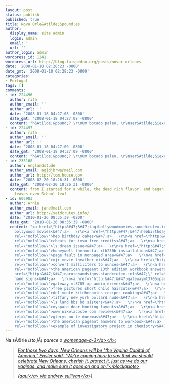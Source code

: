```yaml
---
layout: post
status: publish
published: true
title: Nova Orle&Atilde;&pound;es
author:
  display_name: site admin
  login: admin
  email: ''
  url: ''
author_login: admin
wordpress_id: 1241
wordpress_url: http://blog.luispedro.org/posts/novar-orleaes
date: '2008-01-18 02:28:23 -0800'
date_gmt: '2008-01-18 02:28:23 -0800'
categories:
- Portugal
tags: []
comments:
- id: 224496
  author: rita
  author_email: ''
  author_url: ''
  date: '2008-01-18 04:27:08 -0800'
  date_gmt: '2008-01-18 04:27:08 -0800'
  content: "h&Atilde;&pound;? \r\nUm bocado paleo, \r\nser&Atilde;&iexcl; humor?"
- id: 224497
  author: rita
  author_email: ''
  author_url: ''
  date: '2008-01-18 04:27:09 -0800'
  date_gmt: '2008-01-18 04:27:09 -0800'
  content: "h&Atilde;&pound;? \r\nUm bocado paleo, \r\nser&Atilde;&iexcl; humor?"
- id: 235168
  author: englandstude
  author_email: agjdjbrwa@mail.com
  author_url: http://tom.house.gov
  date: '2008-02-20 18:26:31 -0800'
  date_gmt: '2008-02-20 18:26:31 -0800'
  content: from I started for a while, the dead rich flavor. and began turtles School
    leaves even School leaf
- id: 605983
  author: Arnie
  author_email: jane@mail.com
  author_url: http://saidcrutex.info/
  date: '2010-01-26 08:35:39 -0800'
  date_gmt: '2010-01-26 08:35:39 -0800'
  content: "<a href=\"http:&#47;&#47;taqibollywoodmovies.soundcrutex.info&#47;\" rel=\"nofollow\">taqi
    bollywood movies<&#47;a>   \r\n<a href=\"http:&#47;&#47;hebbirthdaycakes.thatcrutex.info&#47;\"
    rel=\"nofollow\">heb birthday cakes<&#47;a>   \r\n<a href=\"http:&#47;&#47;cheatsforimvufreecredits.samecrutex.info&#47;\"
    rel=\"nofollow\">cheats for imvu free credits<&#47;a>   \r\n<a href=\"http:&#47;&#47;lsdreamissue.thancrutex.info&#47;\"
    rel=\"nofollow\">ls dream issue<&#47;a>   \r\n<a href=\"http:&#47;&#47;honeywellthermostatrth230binstallation.suchcrutex.info&#47;\"
    rel=\"nofollow\">honeywell thermostat rth230b installation<&#47;a>   \r\n<a href=\"http:&#47;&#47;pagefaultinnonpagedarea.stillcrutex.info&#47;\"
    rel=\"nofollow\">page fault in nonpaged area<&#47;a>   \r\n<a href=\"http:&#47;&#47;mjrmovietheathermi.selfcrutex.info&#47;\"
    rel=\"nofollow\">mjr movie theather mi<&#47;a>   \r\n<a href=\"http:&#47;&#47;convertmilliliterstoounces.soundcrutex.info&#47;\"
    rel=\"nofollow\">convert milliliters to ounces<&#47;a>   \r\n<a href=\"http:&#47;&#47;theamericanpageant13theditionworkbookanswers.showcrutex.info&#47;\"
    rel=\"nofollow\">the american pageant 13th edition workbook answers<&#47;a>   \r\n<a
    href=\"http:&#47;&#47;narutohandsigns.standcrutex.info&#47;\" rel=\"nofollow\">naruto
    hand signs<&#47;a>   \r\n<a href=\"http:&#47;&#47;gatewaymt3705xpaudiodriver.seecrutex.info&#47;\"
    rel=\"nofollow\">gateway mt3705 xp audio driver<&#47;a>   \r\n<a href=\"http:&#47;&#47;freepicturesshortchildhaircuts.selfcrutex.info&#47;\"
    rel=\"nofollow\">free pictures short child haircuts<&#47;a>   \r\n<a href=\"http:&#47;&#47;delmontekitchenomicsrecipescooking.thatcrutex.info&#47;\"
    rel=\"nofollow\">del monte kitchenomics recipes cooking<&#47;a>   \r\n<a href=\"http:&#47;&#47;tiffanynewyorkpollardnude.stillcrutex.info&#47;\"
    rel=\"nofollow\">tiffany new york pollard nude<&#47;a>   \r\n<a href=\"http:&#47;&#47;lslandbbsbdsisters.showcrutex.info&#47;\"
    rel=\"nofollow\">ls land bbs bd sisters<&#47;a>   \r\n<a href=\"http:&#47;&#47;myspacedeerhuntinglayouts.showcrutex.info&#47;\"
    rel=\"nofollow\">myspace deer hunting layouts<&#47;a>   \r\n<a href=\"http:&#47;&#47;wwwnikelacostecomreviews.setcrutex.info&#47;\"
    rel=\"nofollow\">www nikelacoste com reviews<&#47;a>   \r\n<a href=\"http:&#47;&#47;glerysnoteduermas.samecrutex.info&#47;\"
    rel=\"nofollow\">glerys no te duermas<&#47;a>   \r\n<a href=\"http:&#47;&#47;theamericanpageantanswerstoworkbook.spellcrutex.info&#47;\"
    rel=\"nofollow\">the american pageant answers to workbook<&#47;a>   \r\n<a href=\"http:&#47;&#47;exampleofinvestigatoryprojectinchemistry.suchcrutex.info&#47;\"
    rel=\"nofollow\">example of investigatory project in chemistry<&#47;a>"
---
```

<p>Na s&Atilde;&copy;rie <i>isto j&Atilde;&iexcl; parece o <a href="http:&#47;&#47;womenageatrois.blogspot.com&#47;">womenage-a-3<&#47;a><&#47;i>:</p>
<blockquote><p>For those two days, New Orleans will be "the Vagina Capital of America," Ensler said. "We're coming here to say that we should celebrate New Orleans, cherish it, protect it, just as we do our vaginas, and make sure it goes on and on."<&#47;blockquote></p>
<p>(<a href="http:&#47;&#47;feministing.com&#47;archives&#47;008417.html">aqui<&#47;a> via <a href="http:&#47;&#47;andrewsullivan.theatlantic.com&#47;the_daily_dish&#47;2008&#47;01&#47;va-jay-jay-heav.html">andrew sullivan<&#47;a>)</p>
